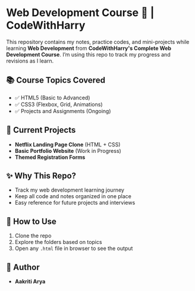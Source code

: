 # Web Development Course 🚀 | CodeWithHarry
This repository contains my notes, practice codes, and mini-projects while learning **Web Development** from **CodeWithHarry's Complete Web Development Course**. I’m using this repo to track my progress and revisions as I learn.

## 📚 Course Topics Covered

- ✅ HTML5 (Basic to Advanced)
- ✅ CSS3 (Flexbox, Grid, Animations)
- ✅ Projects and Assignments (Ongoing)

## 📸 Current Projects

- **Netflix Landing Page Clone** (HTML + CSS)
- **Basic Portfolio Website** (Work in Progress)
- **Themed Registration Forms**

## ✨ Why This Repo?

- Track my web development learning journey
- Keep all code and notes organized in one place
- Easy reference for future projects and interviews

## 📌 How to Use

1. Clone the repo
2. Explore the folders based on topics
3. Open any `.html` file in browser to see the output

## 📌 Author

- **Aakriti Arya**

